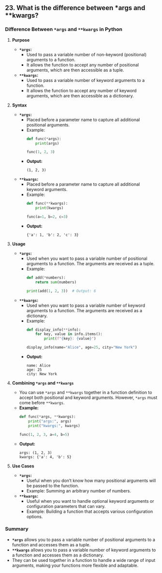 ## 23. What is the difference between *args and **kwargs?


### Difference Between `*args` and `**kwargs` in Python

1. **Purpose**
   - **`*args`:** 
     - Used to pass a variable number of non-keyword (positional) arguments to a function.
     - It allows the function to accept any number of positional arguments, which are then accessible as a tuple.
   - **`**kwargs`:**
     - Used to pass a variable number of keyword arguments to a function.
     - It allows the function to accept any number of keyword arguments, which are then accessible as a dictionary.

2. **Syntax**
   - **`*args`:**
     - Placed before a parameter name to capture all additional positional arguments.
     - Example:
       ```python
       def func(*args):
           print(args)
       
       func(1, 2, 3)
       ```
     - **Output:**
       ```
       (1, 2, 3)
       ```
   - **`**kwargs`:**
     - Placed before a parameter name to capture all additional keyword arguments.
     - Example:
       ```python
       def func(**kwargs):
           print(kwargs)
       
       func(a=1, b=2, c=3)
       ```
     - **Output:**
       ```
       {'a': 1, 'b': 2, 'c': 3}
       ```

3. **Usage**
   - **`*args`:**
     - Used when you want to pass a variable number of positional arguments to a function. The arguments are received as a tuple.
     - Example:
       ```python
       def add(*numbers):
           return sum(numbers)
       
       print(add(1, 2, 3))  # Output: 6
       ```
   - **`**kwargs`:**
     - Used when you want to pass a variable number of keyword arguments to a function. The arguments are received as a dictionary.
     - Example:
       ```python
       def display_info(**info):
           for key, value in info.items():
               print(f"{key}: {value}")
       
       display_info(name="Alice", age=25, city="New York")
       ```
     - **Output:**
       ```
       name: Alice
       age: 25
       city: New York
       ```

4. **Combining `*args` and `**kwargs`**
   - You can use `*args` and `**kwargs` together in a function definition to accept both positional and keyword arguments. However, `*args` must come before `**kwargs`.
   - **Example:**
     ```python
     def func(*args, **kwargs):
         print("args:", args)
         print("kwargs:", kwargs)
     
     func(1, 2, 3, a=4, b=5)
     ```
   - **Output:**
     ```
     args: (1, 2, 3)
     kwargs: {'a': 4, 'b': 5}
     ```

5. **Use Cases**
   - **`*args`:**
     - Useful when you don’t know how many positional arguments will be passed to the function.
     - Example: Summing an arbitrary number of numbers.
   - **`**kwargs`:**
     - Useful when you want to handle optional keyword arguments or configuration parameters that can vary.
     - Example: Building a function that accepts various configuration options.

### Summary
- **`*args`** allows you to pass a variable number of positional arguments to a function and accesses them as a tuple.
- **`**kwargs`** allows you to pass a variable number of keyword arguments to a function and accesses them as a dictionary.
- They can be used together in a function to handle a wide range of input arguments, making your functions more flexible and adaptable.